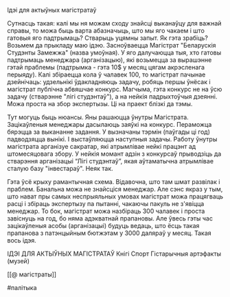 Ідэі для актыўных магістратаў


Сутнасць такая: калі мы ня можам сходу знайсці выканаўцу для важнай справы, то можа быць варта абазначыць, што мы яго чакаем і што гатовыя яго падтрымаць? Стварыць уцямны запыт. Як гэта зрабіць? Возьмем да прыкладу маю ідэю. Засноўваецца Магістрат "Беларускія Студэнты Замежжа" (назва умоўная). У яго далучаюцца тыя, хто гатовы падтрымаць менеджара (арганізацыю), які возьмецца за вырашэнне гэтай праблемы (падтрымка - гэта 10$ у месяц цягам акрэсленага перыяду). Калі збіраецца кола ў чалавек 100, то магістрат пачынае дзейнічаць: удзельнікі ўдакладняюць задачу, робяць першы ўнёсак і магістрат публічна абвяшчае конкурс. Магчыма, гэта конкурс не на ўсю задачу (стварэнне "лігі студэнтаў"), а на нейкія падрыхтоўчыя дзеянні. Можа проста на збор экспертызы. Ці на праект блізкі да тэмы. 

Тут могуць быць нюансы. Яны рашаюцца ўнутры Магістрата. Зацікаўленыя менеджары дасылаюць заяўкі на конкурс. Пераможца бярэцца за выкананне задання. У вызначаны тэрмін (паўгады ці год) падводзяцца вынікі. І выстаўляюцца наступныя задачы. Работу ўнутры магістрата арганізуе сакратар, які атрымлівае нейкі працэнт ад штомесяцовага збору. У нейкія момант адзін з конкурсаў прыводзіць да стварэння арганізацыі “Лігі студэнтаў”, якая аўтаматычна атрымлівае сталую базу "інвестараў". Неяк так. 

Гэта ўсё крыху рамантычная схема. Відавочна, што там шмат развілак і праблем. Банальна можа не знайсціся менеджар. Але сэнс якраз у тым, што нават пры самых неспрыяльных умовах магістрат можа працягваць расці і збіраць экспертызу па пытанні, чакаючы пакуль не з'явіцца менеджар. То бок, магістрат можа назбіраць 300 чалавек і проста завіснуць на год, бо няма адэкватнай прапановы. Але ўвесь гэты час зацікаўленыя асобы (арганізацыі) будуць ведаць, што ёсць такая прапанова з патэнцыйным бютжэтам у 3000 даляраў у месяц. Такая вось ідэя.

ІДЭІ ДЛЯ АКТЫЎНЫХ МАГІСТРАТАЎ
Кнігі
Спорт
Гістарычныя артэфакты (музей)

[[@ магістраты]]

#палітыка
